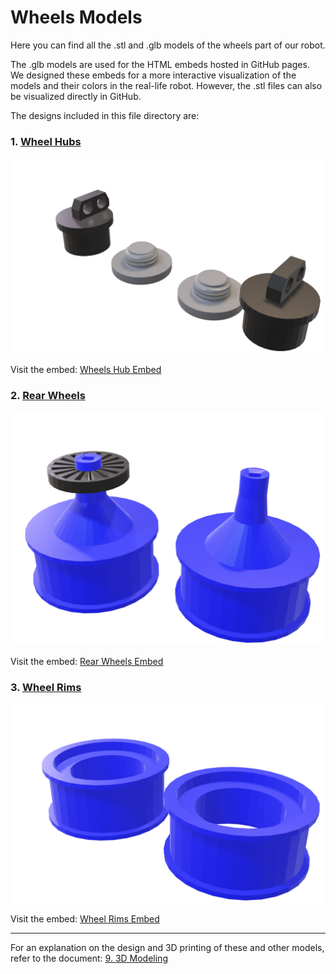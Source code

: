 # Wheels Models

Here you can find all the .stl and .glb models of the wheels part of our robot.

The .glb models are used for the HTML embeds hosted in GitHub pages. 
We designed these embeds for a more interactive visualization of the models and their colors in the real-life robot. However, the .stl files can also be visualized directly in GitHub.

The designs included in this file directory are:

### 1. [Wheel Hubs](wheel_hub.stl)
<img src="Hubs.png" width="500">

Visit the embed: [Wheels Hub Embed](https://vizdrive.github.io/VizDrive_WRO2025/embeds/interactive_hub)

### 2. [Rear Wheels](encoder_wheel.stl)
<img src="RearWheels.png" width="500">

Visit the embed: [Rear Wheels Embed](https://vizdrive.github.io/VizDrive_WRO2025/embeds/interactive_rear_wheels)

### 3. [Wheel Rims](wheel_rims.stl)
<img src="Rims.png" width="500">

Visit the embed: [Wheel Rims Embed](https://vizdrive.github.io/VizDrive_WRO2025/embeds/interactive_rims)

---

For an explanation on the design and 3D printing of these and other models, refer to the document: [9. 3D Modeling](./../../docs/09_3d_modeling.md)
